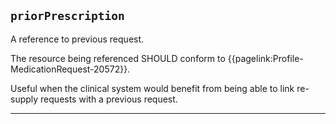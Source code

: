 ## `priorPrescription`

A reference to previous request. 

The resource being referenced SHOULD conform to {{pagelink:Profile-MedicationRequest-20572}}.

Useful when the clinical system would benefit from being able to link re-supply requests with a previous request.

---
